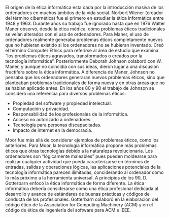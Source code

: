 El origen de la ética informática esta dada por la introducción masiva de los ordenadores en muchos ámbitos de la vida social. Norbert Wiener (creador del término cibernética) fue el primero en estudiar la ética informática entre 1948 y 1963. Durante años su trabajo fue ignorado hasta que en 1976 Walter Maner observó, desde la ética médica, cómo problemas éticos tradicionales se veían alterados con el uso de ordenadores.
Para Maner, el uso de ordenadores realmente generaba problemas éticos completamente nuevos que no hubieran existido si los ordenadores no se hubieran inventado. Creó el término Computer Ethics para referirse al área de estudio que examina “los problemas éticos agravados, transformados o creados por la tecnología informática”. Posteriormente Deborah Johnson colaboró con W. Maner, y aunque no coincidía con sus ideas, dieron lugar a una discusión fructífera sobre la ética informática. A diferencia de Maner, Johnson no pensaba que los ordenadores generaran nuevos problemas éticos, sino que planteaban problemas tradicionales de forma nueva y en otras áreas que no se habían aplicado antes.
En los años 80 y 90 el trabajo de Johnson se consideró una referencia para diversos problemas éticos:
- Propiedad del software y propiedad intelectual.
- Computación y privacidad.
- Responsabilidad de los profesionales de la informática.
- Acceso no autorizado a ordenadores.
- Tecnología para personas discapacitadas.
- Impacto de internet en la democracia.

Moor fue más allá de considerar ejemplos de problemas éticos, como los anteriores. Para Moor, la tecnología informática propone más problemas éticos que otras tecnologías debido a la naturaleza revolucionaria. Los ordenadores son “lógicamente maleables” pues pueden moldearse para realizar cualquier actividad que pueda caracterizarse en términos de entradas, salidas y operaciones lógicas, las aplicaciones potenciales de la tecnología informática parecen ilimitadas, conciderando al ordenador como lo más próximo a la herramienta universal.
A principios de los 90, D. Gotterbarn enfocó la ética informática de forma diferente. La ética informática debería considerarse como una ética profesional dedicada al desarrollo y avance de estándares de buenas prácticas y códigos de conducta de los profesionales. Gotterbarn colaboró en la elaboración del código ético de la Association for Computing Machinery (ACM) y en el código de ética de ingeniería del software para ACM e IEEE.
